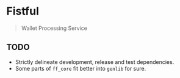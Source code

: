 # Fistful

> Wallet Processing Service

## TODO

* Strictly delineate development, release and test dependencies.
* Some parts of `ff_core` fit better into `genlib` for sure.
